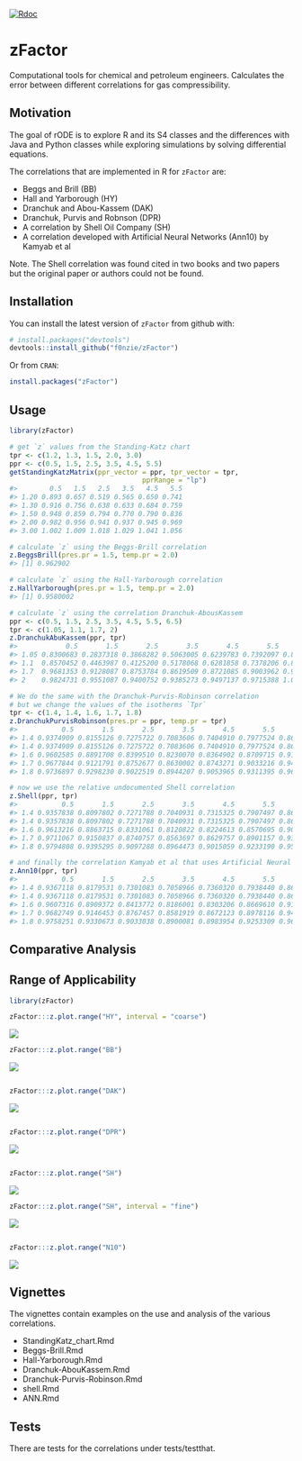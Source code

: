 
[![Rdoc](http://www.rdocumentation.org/badges/version/zFactor)](http://www.rdocumentation.org/packages/zFactor)

<!-- README.md is generated from README.Rmd. Please edit that file -->
zFactor
=======

Computational tools for chemical and petroleum engineers. Calculates the error between different correlations for gas compressibility.

Motivation
----------

The goal of rODE is to explore R and its S4 classes and the differences with Java and Python classes while exploring simulations by solving differential equations.

The correlations that are implemented in R for `zFactor` are:

-   Beggs and Brill (BB)
-   Hall and Yarborough (HY)
-   Dranchuk and Abou-Kassem (DAK)
-   Dranchuk, Purvis and Robnson (DPR)
-   A correlation by Shell Oil Company (SH)
-   A correlation developed with Artificial Neural Networks (Ann10) by Kamyab et al

Note. The Shell correlation was found cited in two books and two papers but the original paper or authors could not be found.

Installation
------------

You can install the latest version of `zFactor` from github with:

``` r
# install.packages("devtools")
devtools::install_github("f0nzie/zFactor")
```

Or from `CRAN`:

``` r
install.packages("zFactor")
```

Usage
-----

``` r
library(zFactor)

# get `z` values from the Standing-Katz chart
tpr <- c(1.2, 1.3, 1.5, 2.0, 3.0) 
ppr <- c(0.5, 1.5, 2.5, 3.5, 4.5, 5.5) 
getStandingKatzMatrix(ppr_vector = ppr, tpr_vector = tpr, 
                                 pprRange = "lp")
#>        0.5   1.5   2.5   3.5   4.5   5.5
#> 1.20 0.893 0.657 0.519 0.565 0.650 0.741
#> 1.30 0.916 0.756 0.638 0.633 0.684 0.759
#> 1.50 0.948 0.859 0.794 0.770 0.790 0.836
#> 2.00 0.982 0.956 0.941 0.937 0.945 0.969
#> 3.00 1.002 1.009 1.018 1.029 1.041 1.056

# calculate `z` using the Beggs-Brill correlation
z.BeggsBrill(pres.pr = 1.5, temp.pr = 2.0)
#> [1] 0.962902

# calculate `z` using the Hall-Yarborough correlation
z.HallYarborough(pres.pr = 1.5, temp.pr = 2.0)
#> [1] 0.9580002

# calculate `z` using the correlation Dranchuk-AbousKassem
ppr <- c(0.5, 1.5, 2.5, 3.5, 4.5, 5.5, 6.5) 
tpr <- c(1.05, 1.1, 1.7, 2) 
z.DranchukAbuKassem(ppr, tpr)
#>            0.5       1.5       2.5       3.5       4.5       5.5       6.5
#> 1.05 0.8300683 0.2837318 0.3868282 0.5063005 0.6239783 0.7392097 0.8521762
#> 1.1  0.8570452 0.4463987 0.4125200 0.5178068 0.6281858 0.7378206 0.8458725
#> 1.7  0.9681353 0.9128087 0.8753784 0.8619509 0.8721085 0.9003962 0.9409634
#> 2    0.9824731 0.9551087 0.9400752 0.9385273 0.9497137 0.9715388 1.0015560

# We do the same with the Dranchuk-Purvis-Robinson correlation
# but we change the values of the isotherms `Tpr`
tpr <- c(1.4, 1.4, 1.6, 1.7, 1.8) 
z.DranchukPurvisRobinson(pres.pr = ppr, temp.pr = tpr)
#>           0.5       1.5       2.5       3.5       4.5       5.5       6.5
#> 1.4 0.9374909 0.8155126 0.7275722 0.7083606 0.7404910 0.7977524 0.8666456
#> 1.4 0.9374909 0.8155126 0.7275722 0.7083606 0.7404910 0.7977524 0.8666456
#> 1.6 0.9602585 0.8891708 0.8399510 0.8230070 0.8364902 0.8709715 0.9183151
#> 1.7 0.9677844 0.9121791 0.8752677 0.8630002 0.8743271 0.9033216 0.9440582
#> 1.8 0.9736897 0.9298230 0.9022519 0.8944207 0.9053965 0.9311395 0.9672850

# now we use the relative undocumented Shell correlation
z.Shell(ppr, tpr)
#>           0.5       1.5       2.5       3.5       4.5       5.5       6.5
#> 1.4 0.9357838 0.8097802 0.7271788 0.7040931 0.7315325 0.7907497 0.8641572
#> 1.4 0.9357838 0.8097802 0.7271788 0.7040931 0.7315325 0.7907497 0.8641572
#> 1.6 0.9613216 0.8863715 0.8331061 0.8120822 0.8224613 0.8570695 0.9073678
#> 1.7 0.9711067 0.9150837 0.8740757 0.8563697 0.8629757 0.8901157 0.9321262
#> 1.8 0.9794808 0.9395295 0.9097288 0.8964473 0.9015059 0.9233190 0.9584750

# and finally the correlation Kamyab et al that uses Artificial Neural Networks
z.Ann10(ppr, tpr)
#>           0.5       1.5       2.5       3.5       4.5       5.5       6.5
#> 1.4 0.9367118 0.8179531 0.7301083 0.7058966 0.7360320 0.7938440 0.8650626
#> 1.4 0.9367118 0.8179531 0.7301083 0.7058966 0.7360320 0.7938440 0.8650626
#> 1.6 0.9607316 0.8909372 0.8413772 0.8186001 0.8303206 0.8669610 0.9174184
#> 1.7 0.9682749 0.9146453 0.8767457 0.8581919 0.8672123 0.8978116 0.9413442
#> 1.8 0.9758251 0.9330673 0.9033038 0.8900081 0.8983954 0.9253309 0.9638663
```

Comparative Analysis
--------------------

Range of Applicability
----------------------

``` r
library(zFactor)

zFactor:::z.plot.range("HY", interval = "coarse")
```

![](man/figures/README-unnamed-chunk-4-1.png)

``` r
zFactor:::z.plot.range("BB")
```

![](man/figures/README-unnamed-chunk-4-2.png)

``` r

zFactor:::z.plot.range("DAK")
```

![](man/figures/README-unnamed-chunk-5-1.png)

``` r

zFactor:::z.plot.range("DPR")
```

![](man/figures/README-unnamed-chunk-5-2.png)

``` r

zFactor:::z.plot.range("SH")
```

![](man/figures/README-unnamed-chunk-5-3.png)

``` r
zFactor:::z.plot.range("SH", interval = "fine")
```

![](man/figures/README-unnamed-chunk-5-4.png)

``` r

zFactor:::z.plot.range("N10")
```

![](man/figures/README-unnamed-chunk-5-5.png)

Vignettes
---------

The vignettes contain examples on the use and analysis of the various correlations.

-   StandingKatz\_chart.Rmd
-   Beggs-Brill.Rmd
-   Hall-Yarborough.Rmd
-   Dranchuk-AbouKassem.Rmd
-   Dranchuk-Purvis-Robinson.Rmd
-   shell.Rmd
-   ANN.Rmd

Tests
-----

There are tests for the correlations under tests/testthat.
